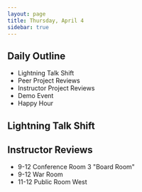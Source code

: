 ```yaml
---
layout: page
title: Thursday, April 4
sidebar: true
---
```


## Daily Outline

* Lightning Talk Shift
* Peer Project Reviews
* Instructor Project Reviews
* Demo Event
* Happy Hour

## Lightning Talk Shift

## Instructor Reviews

* 9-12 Conference Room 3 "Board Room"
* 9-12 War Room
* 11-12 Public Room West

